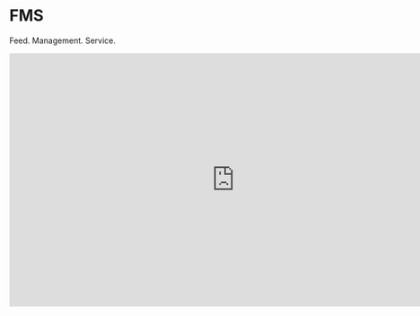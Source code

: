 # FMS

Feed. Management. Service.

<iframe style="border: 1px solid rgba(0, 0, 0, 0.1);" width="800" height="450" src="https://www.figma.com/embed?embed_host=share&url=https%3A%2F%2Fwww.figma.com%2Ffile%2FiAu9zYhZRJPwbO6kfgA9Zj%2FFMS%3Ftype%3Ddesign%26node-id%3D0%253A1%26t%3DZ9jcXC7YORjtQ6li-1" allowfullscreen></iframe>
